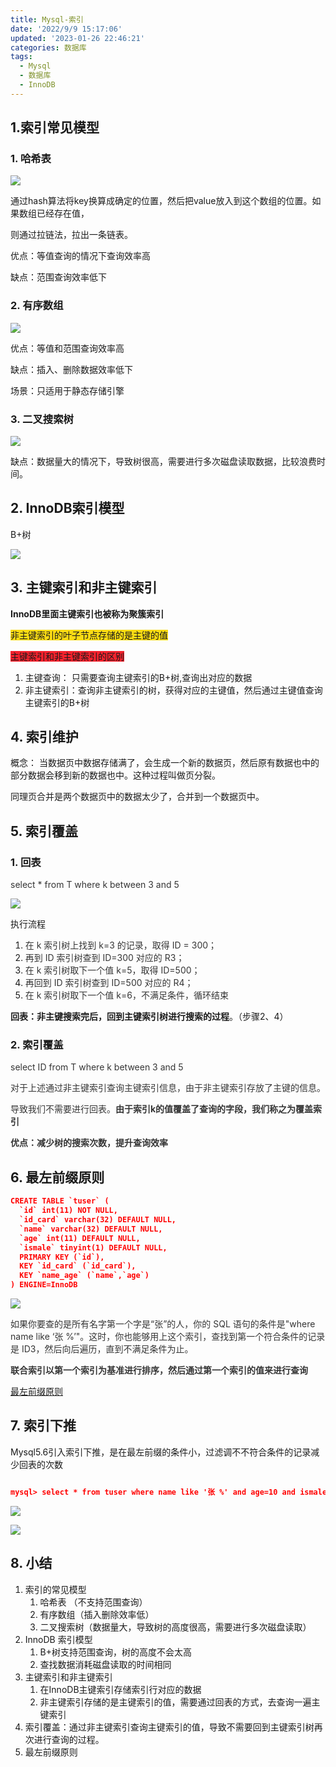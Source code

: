 ```yaml
---
title: Mysql-索引
date: '2022/9/9 15:17:06'
updated: '2023-01-26 22:46:21'
categories: 数据库
tags:
  - Mysql
  - 数据库
  - InnoDB
---
```

## 1.索引常见模型


### 1. 哈希表




![](/images/1bffd82544a6b798450988802b4daff8.png)



通过hash算法将key换算成确定的位置，然后把value放入到这个数组的位置。如果数组已经存在值，

则通过拉链法，拉出一条链表。





优点：等值查询的情况下查询效率高

缺点：范围查询效率低下



### 2. 有序数组




![](/images/25505b9811e4839a32bd8b793d654343.png)







优点：等值和范围查询效率高

缺点：插入、删除数据效率低下





场景：只适用于静态存储引擎





### 3. 二叉搜索树


![](/images/3dff5e855236507df7b3a936922d946d.png)





缺点：数据量大的情况下，导致树很高，需要进行多次磁盘读取数据，比较浪费时间。









## 2. InnoDB索引模型


B+树

![](/images/a9930fed33f2277261d9840f9768877e.png)







## 3.  主键索引和非主键索引




**InnoDB里面主键索引也被称为聚簇索引**



<font style="background-color:#FADB14;">非主键索引的叶子节点存储的是主键的值</font>



<font style="background-color:#F5222D;">主键索引和非主键索引的区别</font>

1. 主键查询： 只需要查询主键索引的B+树,查询出对应的数据
2. 非主键索引：查询非主键索引的树，获得对应的主键值，然后通过主键值查询主键索引的B+树









## 4. 索引维护


概念： 当数据页中数据存储满了，会生成一个新的数据页，然后原有数据也中的部分数据会移到新的数据也中。这种过程叫做页分裂。



同理页合并是两个数据页中的数据太少了，合并到一个数据页中。











## 5. 索引覆盖


### 1. 回表


<font style="color:rgb(53, 53, 53);"> select * from T where k between 3 and 5</font>

![](/images/4d6f1ba45bbf2d20a8ae67dc2db443e2.png)

执行流程



1. <font style="color:rgb(53, 53, 53);">在 k 索引树上找到 k=3 的记录，取得 ID = 300；</font>
2. <font style="color:rgb(53, 53, 53);">再到 ID 索引树查到 ID=300 对应的 R3；</font>
3. <font style="color:rgb(53, 53, 53);">在 k 索引树取下一个值 k=5，取得 ID=500；</font>
4. <font style="color:rgb(53, 53, 53);">再回到 ID 索引树查到 ID=500 对应的 R4；</font>
5. <font style="color:rgb(53, 53, 53);">在 k 索引树取下一个值 k=6，不满足条件，循环结束</font>





**回表：非主键搜索完后，回到主键索引树进行搜索的过程**。（步骤2、4）







### 2. 索引覆盖
<font style="color:rgb(53, 53, 53);">select ID from T where k between 3 and 5</font>

<font style="color:rgb(53, 53, 53);"></font>

<font style="color:rgb(53, 53, 53);"></font>

<font style="color:rgb(53, 53, 53);">对于上述通过非主键索引查询主键索引信息，由于非主键索引存放了主键的信息。</font>

<font style="color:rgb(53, 53, 53);">导致我们不需要进行回表。</font>**<font style="color:rgb(53, 53, 53);">由于索引k的值覆盖了查询的字段，我们称之为覆盖索引</font>**

**<font style="color:rgb(53, 53, 53);"></font>**

**<font style="color:rgb(53, 53, 53);"></font>**

**<font style="color:rgb(53, 53, 53);">优点：减少树的搜索次数，提升查询效率</font>**

<font style="color:rgb(53, 53, 53);"></font>

<font style="color:rgb(53, 53, 53);"></font>

## 6. 最左前缀原则


```json
CREATE TABLE `tuser` (
  `id` int(11) NOT NULL,
  `id_card` varchar(32) DEFAULT NULL,
  `name` varchar(32) DEFAULT NULL,
  `age` int(11) DEFAULT NULL,
  `ismale` tinyint(1) DEFAULT NULL,
  PRIMARY KEY (`id`),
  KEY `id_card` (`id_card`),
  KEY `name_age` (`name`,`age`)
) ENGINE=InnoDB
```

![](/images/62098dba32fe88d15b6405212a66abc9.png)







<font style="color:rgb(53, 53, 53);">如果你要查的是所有名字第一个字是“张”的人，你的 SQL 语句的条件是"where name like ‘张 %’"。这时，你也能够用上这个索引，查找到第一个符合条件的记录是 ID3，然后向后遍历，直到不满足条件为止。</font>

**<font style="color:rgb(53, 53, 53);"></font>**

**<font style="color:rgb(53, 53, 53);">联合索引以第一个索引为基准进行排序，然后通过第一个索引的值来进行查询</font>**

[最左前缀原则](https://www.cnblogs.com/ljl150/p/12934071.html)

**<font style="color:rgb(53, 53, 53);"></font>**

**<font style="color:rgb(53, 53, 53);"></font>**

**<font style="color:rgb(53, 53, 53);"></font>**

## 7. 索引下推
Mysql5.6引入索引下推，是在最左前缀的条件小，过滤调不不符合条件的记录减少回表的次数



```json

mysql> select * from tuser where name like '张 %' and age=10 and ismale=1;
```

![](/images/78f91371122c3b1a9de16efcb4193dec.png)





![](/images/992a1791532a870124f83ef0a58ba456.png)





## 8. 小结


1. 索引的常见模型
    1. 哈希表 （不支持范围查询）
    2. 有序数组（插入删除效率低）
    3. 二叉搜索树（数据量大，导致树的高度很高，需要进行多次磁盘读取）
2. InnoDB 索引模型
    1. B+树支持范围查询，树的高度不会太高
    2. 查找数据消耗磁盘读取的时间相同
3. 主键索引和非主键索引
    1. 在InnoDB主键索引存储索引行对应的数据
    2. 非主键索引存储的是主键索引的值，需要通过回表的方式，去查询一遍主键索引
4. 索引覆盖：通过非主键索引查询主键索引的值，导致不需要回到主键索引树再次进行查询的过程。
5. 最左前缀原则

